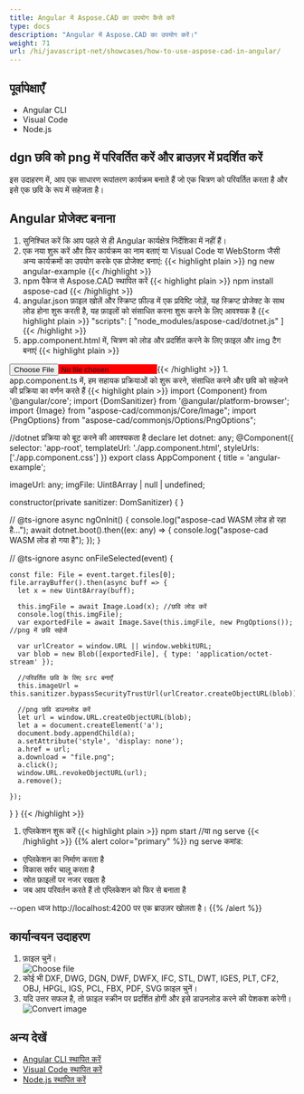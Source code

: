 ```yaml
---
title: Angular में Aspose.CAD का उपयोग कैसे करें
type: docs
description: "Angular में Aspose.CAD का उपयोग करें।"
weight: 71
url: /hi/javascript-net/showcases/how-to-use-aspose-cad-in-angular/
---
```


## पूर्वापेक्षाएँ
- Angular CLI
- Visual Code
- Node.js

## dgn छवि को png में परिवर्तित करें और ब्राउज़र में प्रदर्शित करें

इस उदाहरण में, आप एक साधारण रूपांतरण कार्यक्रम बनाते हैं जो एक चित्रण को परिवर्तित करता है और इसे एक छवि के रूप में सहेजता है।

## Angular प्रोजेक्ट बनाना

1. सुनिश्चित करें कि आप पहले से ही Angular कार्यक्षेत्र निर्देशिका में नहीं हैं।
1. एक नया शुरू करें और फिर कार्यक्रम का नाम बताएं या Visual Code या WebStorm जैसी अन्य कार्यक्रमों का उपयोग करके एक प्रोजेक्ट बनाएं:
{{< highlight plain >}}
ng new angular-example
{{< /highlight >}}
1. npm पैकेज से Aspose.CAD स्थापित करें
{{< highlight plain >}}
npm install aspose-cad
{{< /highlight >}}
1. angular.json फ़ाइल खोलें और स्क्रिप्ट फ़ील्ड में एक प्रविष्टि जोड़ें, यह स्क्रिप्ट प्रोजेक्ट के साथ लोड होना शुरू करती है, यह फ़ाइलों को संसाधित करना शुरू करने के लिए आवश्यक है
{{< highlight plain >}}
"scripts": [
  "node_modules/aspose-cad/dotnet.js"
]
{{< /highlight >}}
1. app.component.html में, चित्रण को लोड और प्रदर्शित करने के लिए फ़ाइल और img टैग बनाएं
{{< highlight plain >}}
<span style="background-color: red">
    <input type="file" class="file-upload" (change)="onFileSelected($event)" />
    <img alt="" id="image" [src]="imageUrl" />
</span>
{{< /highlight >}}
1. app.component.ts में, हम सहायक प्रक्रियाओं को शुरू करने, संसाधित करने और छवि को सहेजने की प्रक्रिया का वर्णन करते हैं
{{< highlight plain >}}
import {Component} from '@angular/core';
import {DomSanitizer} from '@angular/platform-browser';
import {Image} from "aspose-cad/commonjs/Core/Image";
import {PngOptions} from "aspose-cad/commonjs/Options/PngOptions";

//dotnet प्रक्रिया को बूट करने की आवश्यकता है
declare let dotnet: any;
@Component({
  selector: 'app-root',
  templateUrl: './app.component.html',
  styleUrls: ['./app.component.css']
})
export class AppComponent {
  title = 'angular-example';

  imageUrl: any;
  imgFile: Uint8Array | null | undefined;

  constructor(private sanitizer: DomSanitizer) {
  }

  // @ts-ignore
  async ngOnInit() {
    console.log("aspose-cad WASM लोड हो रहा है...");
    await dotnet.boot().then((ex: any) => {
      console.log("aspose-cad WASM लोड हो गया है");
    });
  }

  // @ts-ignore
  async onFileSelected(event) {

    const file: File = event.target.files[0];
    file.arrayBuffer().then(async buff => {
      let x = new Uint8Array(buff);
      
      this.imgFile = await Image.Load(x); //छवि लोड करें
      console.log(this.imgFile);
      var exportedFile = await Image.Save(this.imgFile, new PngOptions()); //png में छवि सहेजें

      var urlCreator = window.URL || window.webkitURL;
      var blob = new Blob([exportedFile], { type: 'application/octet-stream' });
      
      //परिवर्तित छवि के लिए src बनाएँ
      this.imageUrl = this.sanitizer.bypassSecurityTrustUrl(urlCreator.createObjectURL(blob));

      //png छवि डाउनलोड करें
      let url = window.URL.createObjectURL(blob);
      let a = document.createElement('a');
      document.body.appendChild(a);
      a.setAttribute('style', 'display: none');
      a.href = url;
      a.download = "file.png";
      a.click();
      window.URL.revokeObjectURL(url);
      a.remove();

    });
  }
}
{{< /highlight >}}
1. एप्लिकेशन शुरू करें
{{< highlight plain >}}
npm start
//या
ng serve
{{< /highlight >}}
{{% alert color="primary" %}} 
ng serve कमांड:

- एप्लिकेशन का निर्माण करता है
- विकास सर्वर चालू करता है
- स्रोत फ़ाइलों पर नजर रखता है
- जब आप परिवर्तन करते हैं तो एप्लिकेशन को फिर से बनाता है

--open ध्वज http://localhost:4200 पर एक ब्राउज़र खोलता है।
{{% /alert %}}

## कार्यान्वयन उदाहरण

1. फ़ाइल चुनें।<br>
![Choose file](/_assets/javascript-net/angular/choose-file.png)<br>
1. कोई भी DXF, DWG, DGN, DWF, DWFX, IFC, STL, DWT, IGES, PLT, CF2, OBJ, HPGL, IGS, PCL, FBX, PDF, SVG फ़ाइल चुनें।
1. यदि उत्तर सफल है, तो फ़ाइल स्क्रीन पर प्रदर्शित होगी और इसे डाउनलोड करने की पेशकश करेगी।<br>
![Convert image](/_assets/javascript-net/angular/convert-image.png)<br>

## अन्य देखें

- [Angular CLI स्थापित करें](https://angular.io/guide/setup-local/)
- [Visual Code स्थापित करें](https://code.visualstudio.com/)
- [Node.js स्थापित करें](https://nodejs.org/en/)
